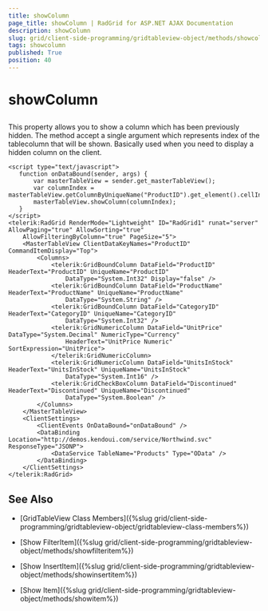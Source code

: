 ```yaml
---
title: showColumn
page_title: showColumn | RadGrid for ASP.NET AJAX Documentation
description: showColumn
slug: grid/client-side-programming/gridtableview-object/methods/showcolumn
tags: showcolumn
published: True
position: 40
---
```


# showColumn



## 

This property allows you to show a column which has been previously hidden. The method accept a single argument which represents index of the tablecolumn that will be shown. Basically used when you need to display a hidden column on the client.

````ASP.NET
<script type="text/javascript">
   function onDataBound(sender, args) {
       var masterTableView = sender.get_masterTableView();
       var columnIndex = masterTableView.getColumnByUniqueName("ProductID").get_element().cellIndex;
       masterTableView.showColumn(columnIndex);
   }
</script>
<telerik:RadGrid RenderMode="Lightweight" ID="RadGrid1" runat="server" AllowPaging="true" AllowSorting="true"
    AllowFilteringByColumn="true" PageSize="5">
    <MasterTableView ClientDataKeyNames="ProductID" CommandItemDisplay="Top">
        <Columns>
            <telerik:GridBoundColumn DataField="ProductID" HeaderText="ProductID" UniqueName="ProductID"
                DataType="System.Int32" Display="false" />
            <telerik:GridBoundColumn DataField="ProductName" HeaderText="ProductName" UniqueName="ProductName"
                DataType="System.String" />
            <telerik:GridBoundColumn DataField="CategoryID" HeaderText="CategoryID" UniqueName="CategoryID"
                DataType="System.Int32" />
            <telerik:GridNumericColumn DataField="UnitPrice" DataType="System.Decimal" NumericType="Currency"
                HeaderText="UnitPrice Numeric" SortExpression="UnitPrice">
            </telerik:GridNumericColumn>
            <telerik:GridNumericColumn DataField="UnitsInStock" HeaderText="UnitsInStock" UniqueName="UnitsInStock"
                DataType="System.Int16" />
            <telerik:GridCheckBoxColumn DataField="Discontinued" HeaderText="Discontinued" UniqueName="Discontinued"
                DataType="System.Boolean" />
        </Columns>
    </MasterTableView>
    <ClientSettings>
        <ClientEvents OnDataBound="onDataBound" />
        <DataBinding Location="http://demos.kendoui.com/service/Northwind.svc" ResponseType="JSONP">
            <DataService TableName="Products" Type="OData" />
        </DataBinding>
    </ClientSettings>
</telerik:RadGrid>
````



## See Also

 * [GridTableView Class Members]({%slug grid/client-side-programming/gridtableview-object/gridtableview-class-members%})

 * [Show FilterItem]({%slug grid/client-side-programming/gridtableview-object/methods/showfilteritem%})

 * [Show InsertItem]({%slug grid/client-side-programming/gridtableview-object/methods/showinsertitem%})

 * [Show Item]({%slug grid/client-side-programming/gridtableview-object/methods/showitem%})

